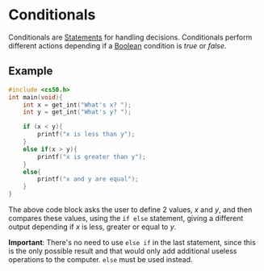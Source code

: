 # Conditionals
Conditionals are [Statements](./CS50x_Statements.md) for handling decisions. Conditionals perform different actions depending if a [Boolean](./CS50x_Boolean.md) condition is *true* or *false*.

## Example
```C
#include <cs50.h>
int main(void){
	int x = get_int("What's x? ");
	int y = get_int("What's y? ");

	if (x < y){
		printf("x is less than y");	
	}
	else if(x > y){
		printf("x is greater than y");	
	}
	else{
		printf("x and y are equal");	
	}
}
```
The above code block asks the user to define 2 values, *x* and *y*, and then compares these values, using the `if else` statement, giving a different output depending if *x* is less, greater or equal to *y*.

**Important**: There's no need to use `else if` in the last statement, since this is the only possible result and that would only add additional useless operations to the computer. `else` must be used instead.